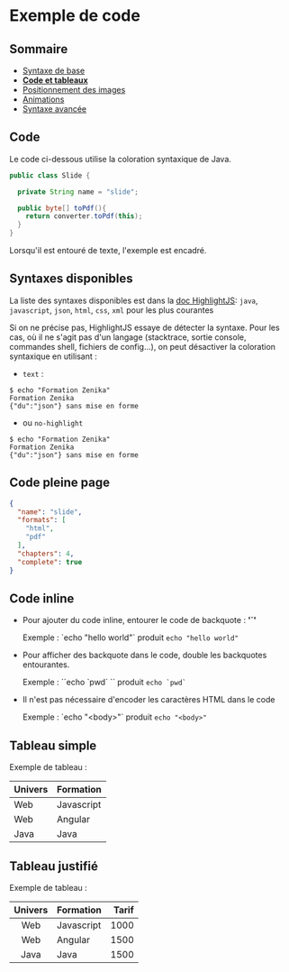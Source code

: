 # Exemple de code

<!-- .slide: class="page-title" -->



## Sommaire

<!-- .slide: class="toc" -->

- [Syntaxe de base](#/1)
- **[Code et tableaux](#/2)**
- [Positionnement des images](#/3)
- [Animations](#/4)
- [Syntaxe avancée](#/5)



## Code

Le code ci-dessous utilise la coloration syntaxique de Java.

```java
public class Slide {

  private String name = "slide";

  public byte[] toPdf(){
    return converter.toPdf(this);
  }
}
```

Lorsqu'il est entouré de texte, l'exemple est encadré.



## Syntaxes disponibles

La liste des syntaxes disponibles est dans la [doc HighlightJS](http://highlightjs.readthedocs.org/en/latest/css-classes-reference.html): `java`, `javascript`, `json`, `html`, `css`, `xml` pour les plus courantes

Si on ne précise pas, HighlightJS essaye de détecter la syntaxe.
Pour les cas, où il ne s'agit pas d'un langage (stacktrace, sortie console, commandes shell, fichiers de config...), on peut désactiver la coloration syntaxique en utilisant :

- `text` :

```text
$ echo "Formation Zenika"
Formation Zenika
{"du":"json"} sans mise en forme
```

- ou `no-highlight`

```no-highlight
$ echo "Formation Zenika"
Formation Zenika
{"du":"json"} sans mise en forme
```



## Code pleine page

```json
{
  "name": "slide",
  "formats": [
    "html",
    "pdf"
  ],
  "chapters": 4,
  "complete": true
}
```



## Code inline

- Pour ajouter du code inline, entourer le code de backquote : **'\`'**

  Exemple : \`echo "hello world"\` produit `echo "hello world"`

- Pour afficher des backquote dans le code, double les backquotes entourantes.

  Exemple : \`\`echo \`pwd\` \`\` produit ``echo `pwd` ``

- Il n'est pas nécessaire d'encoder les caractères HTML dans le code

  Exemple : \`echo "&lt;body&gt;"\` produit `echo "<body>"`



## Tableau simple

Exemple de tableau :

| Univers | Formation |
| ------------- | ------------- |
| Web | Javascript |
| Web | Angular |
| Java | Java |




## Tableau justifié

Exemple de tableau :

| Univers | Formation | Tarif
| :-------------: | ------------- | ------:
| Web | Javascript | 1000
| Web | Angular | 1500
| Java | Java | 1500



<!-- .slide: class="page-questions" -->



<!-- .slide: class="page-tp2" -->
